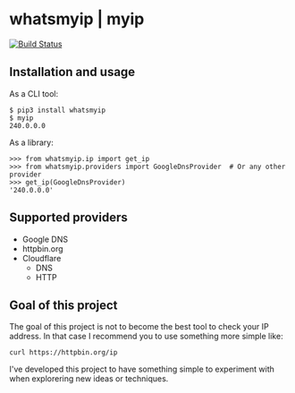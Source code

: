 # whatsmyip | myip
[![Build Status](https://travis-ci.org/Ecno92/myip.svg?branch=master)](https://travis-ci.org/Ecno92/myip)

## Installation and usage

As a CLI tool:
```
$ pip3 install whatsmyip
$ myip
240.0.0.0
```

As a library:
```
>>> from whatsmyip.ip import get_ip
>>> from whatsmyip.providers import GoogleDnsProvider  # Or any other provider
>>> get_ip(GoogleDnsProvider)
'240.0.0.0'
```


## Supported providers

* Google DNS
* httpbin.org
* Cloudflare
    - DNS
    - HTTP


## Goal of this project

The goal of this project is not to become the best tool to check your IP address. 
In that case I recommend you to use something more simple like:

`curl https://httpbin.org/ip`

I've developed this project to have something simple to experiment with when explorering new ideas or techniques.
